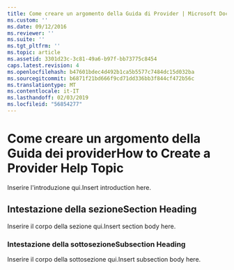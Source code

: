 ```yaml
---
title: Come creare un argomento della Guida di Provider | Microsoft Docs
ms.custom: ''
ms.date: 09/12/2016
ms.reviewer: ''
ms.suite: ''
ms.tgt_pltfrm: ''
ms.topic: article
ms.assetid: 3301d23c-3c81-49a6-b97f-bb73775c8454
caps.latest.revision: 4
ms.openlocfilehash: b47601bdec4d492b1ca5b5577c7484dc15d032ba
ms.sourcegitcommit: b6871f21bd666f9cd71dd336bb3f844cf472b56c
ms.translationtype: MT
ms.contentlocale: it-IT
ms.lasthandoff: 02/03/2019
ms.locfileid: "56854277"
---
```

# <a name="how-to-create-a-provider-help-topic"></a><span data-ttu-id="b6c54-102">Come creare un argomento della Guida dei provider</span><span class="sxs-lookup"><span data-stu-id="b6c54-102">How to Create a Provider Help Topic</span></span>

<span data-ttu-id="b6c54-103">Inserire l'introduzione qui.</span><span class="sxs-lookup"><span data-stu-id="b6c54-103">Insert introduction here.</span></span>

## <a name="section-heading"></a><span data-ttu-id="b6c54-104">Intestazione della sezione</span><span class="sxs-lookup"><span data-stu-id="b6c54-104">Section Heading</span></span>

 <span data-ttu-id="b6c54-105">Inserire il corpo della sezione qui.</span><span class="sxs-lookup"><span data-stu-id="b6c54-105">Insert section body here.</span></span>

### <a name="subsection-heading"></a><span data-ttu-id="b6c54-106">Intestazione della sottosezione</span><span class="sxs-lookup"><span data-stu-id="b6c54-106">Subsection Heading</span></span>

 <span data-ttu-id="b6c54-107">Inserire il corpo della sottosezione qui.</span><span class="sxs-lookup"><span data-stu-id="b6c54-107">Insert subsection body here.</span></span>